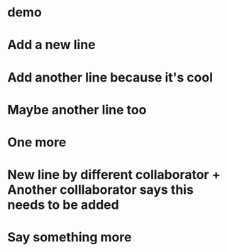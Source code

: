 # demo

# Add a new line

# Add another line because it's cool

# Maybe another line too

# One more 

# New line by different collaborator + Another colllaborator says this needs to be added

# Say something more
